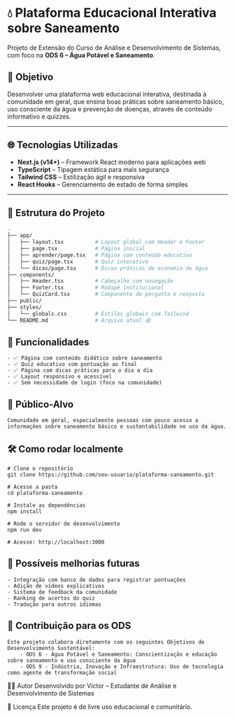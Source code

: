 # 💧 Plataforma Educacional Interativa sobre Saneamento

Projeto de Extensão do Curso de Análise e Desenvolvimento de Sistemas, com foco na **ODS 6 – Água Potável e Saneamento**.

## 🎯 Objetivo

Desenvolver uma plataforma web educacional interativa, destinada à comunidade em geral, que ensina boas práticas sobre saneamento básico, uso consciente da água e prevenção de doenças, através de conteúdo informativo e quizzes.

---

## 🌐 Tecnologias Utilizadas

- **Next.js (v14+)** – Framework React moderno para aplicações web
- **TypeScript** – Tipagem estática para mais segurança
- **Tailwind CSS** – Estilização ágil e responsiva
- **React Hooks** – Gerenciamento de estado de forma simples
---

## 📁 Estrutura do Projeto

```bash
.
├── app/
│   ├── layout.tsx          # Layout global com Header e Footer
│   ├── page.tsx            # Página inicial
│   ├── aprender/page.tsx   # Página com conteúdo educativo
│   ├── quiz/page.tsx       # Quiz interativo
│   └── dicas/page.tsx      # Dicas práticas de economia de água
├── components/
│   ├── Header.tsx          # Cabeçalho com navegação
│   ├── Footer.tsx          # Rodapé institucional
│   └── QuizCard.tsx        # Componente de pergunta e resposta
├── public/
├── styles/
│   └── globals.css         # Estilos globais com Tailwind
└── README.md               # Arquivo atual 😄
```

## 🧠 Funcionalidades

    - ✅ Página com conteúdo didático sobre saneamento
    - ✅ Quiz educativo com pontuação ao final
    - ✅ Página com dicas práticas para o dia a dia
    - ✅ Layout responsivo e acessível
    - ✅ Sem necessidade de login (foco na comunidade)

## 👥 Público-Alvo
    Comunidade em geral, especialmente pessoas com pouco acesso a informações sobre saneamento básico e sustentabilidade no uso da água.

## 🛠️ Como rodar localmente

```
# Clone o repositório
git clone https://github.com/seu-usuario/plataforma-saneamento.git

# Acesse a pasta
cd plataforma-saneamento

# Instale as dependências
npm install

# Rode o servidor de desenvolvimento
npm run dev

# Acesse: http://localhost:3000

```

## 🔧 Possíveis melhorias futuras

    - Integração com banco de dados para registrar pontuações
    - Adição de vídeos explicativos
    - Sistema de feedback da comunidade
    - Ranking de acertos do quiz
    - Tradução para outros idiomas

## 🌱 Contribuição para os ODS

    Este projeto colabora diretamente com os seguintes Objetivos de Desenvolvimento Sustentável:
        - ODS 6 - Água Potável e Saneamento: Conscientização e educação sobre saneamento e uso consciente da água
        - ODS 9 - Indústria, Inovação e Infraestrutura: Uso de tecnologia como agente de transformação social

👨‍💻 Autor
Desenvolvido por Victor – Estudante de Análise e Desenvolvimento de Sistemas

📜 Licença
Este projeto é de livre uso educacional e comunitário.